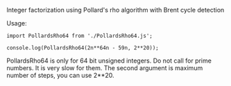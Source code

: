 Integer factorization using Pollard's rho algorithm with Brent cycle detection

Usage:

```
import PollardsRho64 from './PollardsRho64.js';

console.log(PollardsRho64(2n**64n - 59n, 2**20));
```

PollardsRho64 is only for 64 bit unsigned integers.
Do not call for prime numbers. It is very slow for them.
The second argument is maximum number of steps, you can use 2**20.

